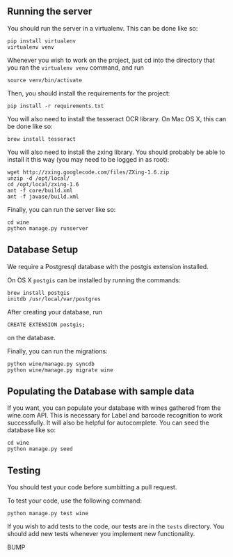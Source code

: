 Running the server
------------------

You should run the server in a virtualenv. This can be done like so:

    pip install virtualenv
    virtualenv venv
    
Whenever you wish to work on the project, just cd into the directory that you ran the
`virtualenv venv` command, and run
    
    source venv/bin/activate
    

Then, you should install the requirements for the project:

    pip install -r requirements.txt

You will also need to install the tesseract OCR library. On Mac OS X,
this can be done like so:

    brew install tesseract

You will also need to install the zxing library. You should probably be able
to install it this way (you may need to be logged in as root):

    wget http://zxing.googlecode.com/files/ZXing-1.6.zip
    unzip -d /opt/local/
    cd /opt/local/zxing-1.6 
    ant -f core/build.xml
    ant -f javase/build.xml

Finally, you can run the server like so:

    cd wine
    python manage.py runserver

Database Setup
---------------

We require a Postgresql database with the postgis extension installed.

On OS X `postgis` can be installed by running the commands:

    brew install postgis
    initdb /usr/local/var/postgres

After creating your database, run

    CREATE EXTENSION postgis;

on the database.

Finally, you can run the migrations:

    python wine/manage.py syncdb
    python wine/manage.py migrate wine


Populating the Database with sample data
----------------------------------------

If you want, you can populate your database with wines gathered from
the wine.com API. This is necessary for Label and barcode recognition to work
successfully. It will also be helpful for autocomplete. You can seed the database
like so:

    cd wine
    python manage.py seed


    
Testing
-------

You should test your code before sumbitting a pull request.

To test your code, use the following command:

    python manage.py test wine
    
    
If you wish to add tests to the code, our tests are in the `tests` directory. You should
add new tests whenever you implement new functionality.

BUMP
